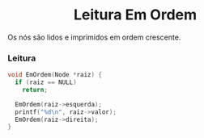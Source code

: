 <h1 align="center">Leitura Em Ordem</h1>

<p>
    Os nós são lidos e imprimidos em ordem crescente.
</p>

<h3>Leitura</h3>

```C
void EmOrdem(Node *raiz) {
  if (raiz == NULL)
    return;

  EmOrdem(raiz->esquerda);
  printf("%d\n", raiz->valor);
  EmOrdem(raiz->direita);
}
```